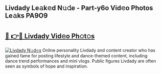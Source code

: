 ## Livdady Le𝚊k𝚎d N𝚞𝚍e - Part-y6o Vid𝚎o Photos Le𝚊ks PA9O9

# <h2><a href="http://fbe8j41.evod.top/?m=Livdady">🔗 👉🔴 Livdady Vid𝚎o Ph𝚘t𝚘s</a></h2>

[![Livdady N𝚞d𝚎s](https://i.imgur.com/8V9OHl7.gif)](http://fbe8j41.evod.top/?m=Livdady)
Online personality Livdady and content creator who has gained fame for posting lifestyle and dance-themed content, including dance trend performances and mini vlogs. Public figures Livdady are often seen as symbols of hope and inspiration. 
